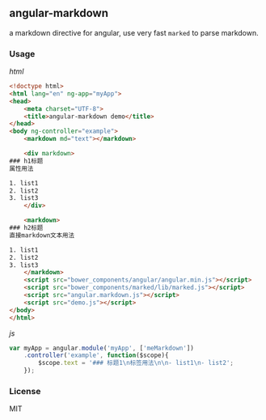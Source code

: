 ## angular-markdown
a markdown directive for angular, use very fast `marked` to parse markdown.

### Usage
*html*
```html
<!doctype html>
<html lang="en" ng-app="myApp">
<head>
    <meta charset="UTF-8">
    <title>angular-markdown demo</title>
</head>
<body ng-controller="example">
    <markdown md="text"></markdown>

    <div markdown>
### h1标题
属性用法

1. list1
2. list2
3. list3
    </div>

    <markdown>
### h2标题
直接markdown文本用法

1. list1
2. list2
3. list3
    </markdown>
    <script src="bower_components/angular/angular.min.js"></script>
    <script src="bower_components/marked/lib/marked.js"></script>
    <script src="angular.markdown.js"></script>
    <script src="demo.js"></script>
</body>
</html>
```

*js*
```js
var myApp = angular.module('myApp', ['meMarkdown'])
    .controller('example', function($scope){
        $scope.text = '### 标题1\n标签用法\n\n- list1\n- list2';
    });
```

### License
MIT